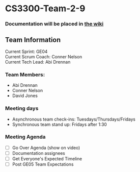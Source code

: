 # CS3300-Team-2-9
### **Documentation will be placed in [the wiki](https://github.com/wycre/CS3300-Team-2-9/wiki)**

## Team Information
Current Sprint: GE04 <br>
Current Scrum Coach: Conner Nelson <br>
Current Tech Lead: Abi Drennan <br>

### Team Members:
- Abi Drennan
- Conner Nelson
- David Jones

### Meeting days
- Asynchronous team check-ins: Tuesdays/Thursdays/Fridays
- Synchronous team stand up: Fridays after 1:30

### Meeting Agenda
- [ ] Go Over Agenda (show on video)
- [ ] Documentation assignees
- [ ] Get Everyone's Expected Timeline
- [ ] Post GE05 Team Expectations
